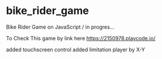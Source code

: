 # bike_rider_game
Bike Rider Game on JavaScript / in progres...

To Check This game by link here
https://2150978.playcode.io/

added touchscreen control
added limitation player by X-Y
